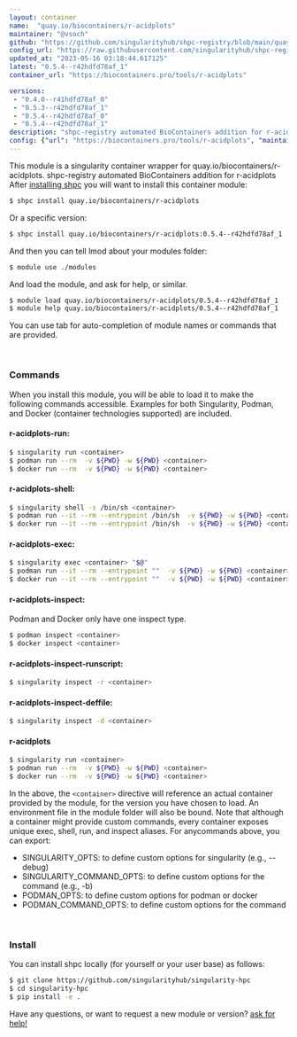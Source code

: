 ```yaml
---
layout: container
name:  "quay.io/biocontainers/r-acidplots"
maintainer: "@vsoch"
github: "https://github.com/singularityhub/shpc-registry/blob/main/quay.io/biocontainers/r-acidplots/container.yaml"
config_url: "https://raw.githubusercontent.com/singularityhub/shpc-registry/main/quay.io/biocontainers/r-acidplots/container.yaml"
updated_at: "2023-05-16 03:18:44.617125"
latest: "0.5.4--r42hdfd78af_1"
container_url: "https://biocontainers.pro/tools/r-acidplots"

versions:
 - "0.4.0--r41hdfd78af_0"
 - "0.5.3--r42hdfd78af_1"
 - "0.5.4--r42hdfd78af_0"
 - "0.5.4--r42hdfd78af_1"
description: "shpc-registry automated BioContainers addition for r-acidplots"
config: {"url": "https://biocontainers.pro/tools/r-acidplots", "maintainer": "@vsoch", "description": "shpc-registry automated BioContainers addition for r-acidplots", "latest": {"0.5.4--r42hdfd78af_1": "sha256:68014cf2fcb201f447a42dbcb1db146398ca33c06981f8d75020b0f79c262490"}, "tags": {"0.4.0--r41hdfd78af_0": "sha256:51aca75c76f442f3e9af355ad80d4b1d5006ecfe214ae17e4a0bd7fa83a34843", "0.5.3--r42hdfd78af_1": "sha256:b6c03328839ea124fbaf3fc0eae52971e5f2e4423c5efec58d0647eaf06c53cf", "0.5.4--r42hdfd78af_0": "sha256:22571437fc8eb8c060573f8dfbbfbcc05b59d60b574fe658c8dce15ef46632d3", "0.5.4--r42hdfd78af_1": "sha256:68014cf2fcb201f447a42dbcb1db146398ca33c06981f8d75020b0f79c262490"}, "docker": "quay.io/biocontainers/r-acidplots"}
---
```


This module is a singularity container wrapper for quay.io/biocontainers/r-acidplots.
shpc-registry automated BioContainers addition for r-acidplots
After [installing shpc](#install) you will want to install this container module:


```bash
$ shpc install quay.io/biocontainers/r-acidplots
```

Or a specific version:

```bash
$ shpc install quay.io/biocontainers/r-acidplots:0.5.4--r42hdfd78af_1
```

And then you can tell lmod about your modules folder:

```bash
$ module use ./modules
```

And load the module, and ask for help, or similar.

```bash
$ module load quay.io/biocontainers/r-acidplots/0.5.4--r42hdfd78af_1
$ module help quay.io/biocontainers/r-acidplots/0.5.4--r42hdfd78af_1
```

You can use tab for auto-completion of module names or commands that are provided.

<br>

### Commands

When you install this module, you will be able to load it to make the following commands accessible.
Examples for both Singularity, Podman, and Docker (container technologies supported) are included.

#### r-acidplots-run:

```bash
$ singularity run <container>
$ podman run --rm  -v ${PWD} -w ${PWD} <container>
$ docker run --rm  -v ${PWD} -w ${PWD} <container>
```

#### r-acidplots-shell:

```bash
$ singularity shell -s /bin/sh <container>
$ podman run --it --rm --entrypoint /bin/sh  -v ${PWD} -w ${PWD} <container>
$ docker run --it --rm --entrypoint /bin/sh  -v ${PWD} -w ${PWD} <container>
```

#### r-acidplots-exec:

```bash
$ singularity exec <container> "$@"
$ podman run --it --rm --entrypoint ""  -v ${PWD} -w ${PWD} <container> "$@"
$ docker run --it --rm --entrypoint ""  -v ${PWD} -w ${PWD} <container> "$@"
```

#### r-acidplots-inspect:

Podman and Docker only have one inspect type.

```bash
$ podman inspect <container>
$ docker inspect <container>
```

#### r-acidplots-inspect-runscript:

```bash
$ singularity inspect -r <container>
```

#### r-acidplots-inspect-deffile:

```bash
$ singularity inspect -d <container>
```



#### r-acidplots

```bash
$ singularity run <container>
$ podman run --rm  -v ${PWD} -w ${PWD} <container>
$ docker run --rm  -v ${PWD} -w ${PWD} <container>
```


In the above, the `<container>` directive will reference an actual container provided
by the module, for the version you have chosen to load. An environment file in the
module folder will also be bound. Note that although a container
might provide custom commands, every container exposes unique exec, shell, run, and
inspect aliases. For anycommands above, you can export:

 - SINGULARITY_OPTS: to define custom options for singularity (e.g., --debug)
 - SINGULARITY_COMMAND_OPTS: to define custom options for the command (e.g., -b)
 - PODMAN_OPTS: to define custom options for podman or docker
 - PODMAN_COMMAND_OPTS: to define custom options for the command

<br>

### Install

You can install shpc locally (for yourself or your user base) as follows:

```bash
$ git clone https://github.com/singularityhub/singularity-hpc
$ cd singularity-hpc
$ pip install -e .
```

Have any questions, or want to request a new module or version? [ask for help!](https://github.com/singularityhub/singularity-hpc/issues)